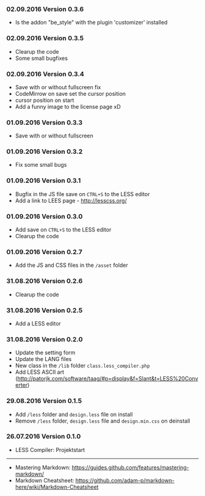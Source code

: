 ### 02.09.2016 Version 0.3.6 ###
- Is the addon "be_style" with the plugin 'customizer' installed

### 02.09.2016 Version 0.3.5 ###
- Clearup the code
- Some small bugfixes

### 02.09.2016 Version 0.3.4 ###
- Save with or without fullscreen fix
- CodeMirrow on save set the cursor position
- cursor position on start
- Add a funny image to the license page xD

### 01.09.2016 Version 0.3.3 ###
- Save with or without fullscreen

### 01.09.2016 Version 0.3.2 ###
- Fix some small bugs

### 01.09.2016 Version 0.3.1 ###
- Bugfix in the JS file save on `CTRL+S` to the LESS editor
- Add a link to LEES page - http://lesscss.org/

### 01.09.2016 Version 0.3.0 ###
- Add save on `CTRL+S` to the LESS editor
- Clearup the code

### 01.09.2016 Version 0.2.7 ###
- Add the JS and CSS files in the `/asset` folder

### 31.08.2016 Version 0.2.6 ###
- Clearup the code

### 31.08.2016 Version 0.2.5 ###
- Add a LESS editor

### 31.08.2016 Version 0.2.0 ###
- Update the setting form
- Update the LANG files
- New class in the `/lib` folder `class.less_compiler.php`
- Add LESS ASCII art (http://patorjk.com/software/taag/#p=display&f=Slant&t=LESS%20Converter)

### 29.08.2016 Version 0.1.5 ###
- Add `/less` folder and `design.less` file on install
- Remove `/less` folder, `design.less` file and `design.min.css` on deinstall

### 26.07.2016 Version 0.1.0 ###
- LESS Compiler: Projektstart

---

* Mastering Markdown: https://guides.github.com/features/mastering-markdown/
* Markdown Cheatsheet: https://github.com/adam-p/markdown-here/wiki/Markdown-Cheatsheet
